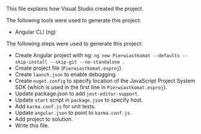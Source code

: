 This file explains how Visual Studio created the project.

The following tools were used to generate this project:
- Angular CLI (ng)

The following steps were used to generate this project:
- Create Angular project with ng: `ng new Pierwiastkomat --defaults --skip-install --skip-git --no-standalone `.
- Create project file (`Pierwiastkomat.esproj`).
- Create `launch.json` to enable debugging.
- Create `nuget.config` to specify location of the JavaScript Project System SDK (which is used in the first line in `Pierwiastkomat.esproj`).
- Update package.json to add `jest-editor-support`.
- Update `start` script in `package.json` to specify host.
- Add `karma.conf.js` for unit tests.
- Update `angular.json` to point to `karma.conf.js`.
- Add project to solution.
- Write this file.
